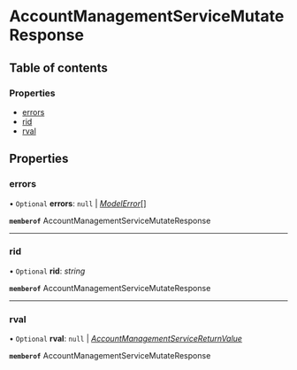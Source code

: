 # AccountManagementServiceMutateResponse


## Table of contents

### Properties

- [errors](accountmanagementservicemutateresponse.md#errors)
- [rid](accountmanagementservicemutateresponse.md#rid)
- [rval](accountmanagementservicemutateresponse.md#rval)

## Properties

### errors

• `Optional` **errors**: ``null`` \| [*ModelError*](modelerror.md)[]

**`memberof`** AccountManagementServiceMutateResponse

___

### rid

• `Optional` **rid**: *string*

**`memberof`** AccountManagementServiceMutateResponse

___

### rval

• `Optional` **rval**: ``null`` \| [*AccountManagementServiceReturnValue*](accountmanagementservicereturnvalue.md)

**`memberof`** AccountManagementServiceMutateResponse
